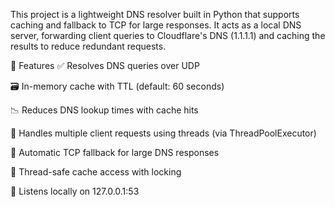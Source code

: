 This project is a lightweight DNS resolver built in Python that supports caching and fallback to TCP for large responses. 
It acts as a local DNS server, forwarding client queries to Cloudflare's DNS (1.1.1.1) and caching the results to reduce redundant requests.

🔧 Features
✅ Resolves DNS queries over UDP

🗃️ In-memory cache with TTL (default: 60 seconds)

📉 Reduces DNS lookup times with cache hits

🧵 Handles multiple client requests using threads (via ThreadPoolExecutor)

🔁 Automatic TCP fallback for large DNS responses

🔐 Thread-safe cache access with locking

📍 Listens locally on 127.0.0.1:53
